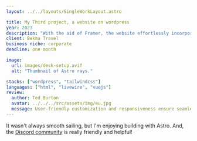 ```yaml
---
layout: ../../layouts/SingleWorkLayout.astro

title: My Third project, a website on wordpress
year: 2023
description: "With the aid of Framer, the website effortlessly incorporated all necessary ecommerce features, ultimately delivering a stunning user experience. From seamless navigation to secure payment processing and captivating visuals, every essential element was seamlessly and nicely integrated."
client: Bekma Travel
business niche: corporate
deadline: one month

image:
  url: images/desk-setup.avif
  alt: "Thumbnail of Astro rays."

stacks: ["wordpress", "tailwindcss"]
languages: ["html", "livewire", "vuejs"]
review:
  author: Ted Burton
  avatar: ../../../src/assets/img/eu.jpg
  message: User-friendly customization and responsiveness ensure seamless experiences on any device. It saves time and streamlines my workflow.
---
```


It wasn't always smooth sailing, but I'm enjoying building with Astro. And, the [Discord community](https://astro.build/chat) is really friendly and helpful!

